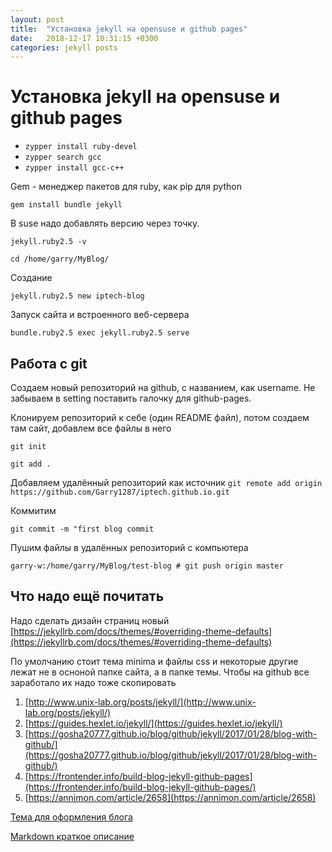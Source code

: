 ```yaml
---
layout: post
title:  "Установка jekyll на opensuse и github pages"
date:   2018-12-17 10:31:15 +0300
categories: jekyll posts
---
```



# Установка jekyll на opensuse и github pages #
* `zypper install ruby-devel`
* `zypper search gcc`
* `zypper install gcc-c++`

Gem - менеджер пакетов для ruby, как pip для python

`gem install bundle jekyll`

В suse надо добавлять версию через точку.

`jekyll.ruby2.5 -v`

`cd /home/garry/MyBlog/`

Создание 

`jekyll.ruby2.5 new iptech-blog`

Запуск сайта и встроенного веб-сервера

`bundle.ruby2.5 exec jekyll.ruby2.5 serve`

## Работа с git
Создаем новый репозиторий на github, с названием, как username. Не забываем в setting поставить галочку для github-pages.

Клонируем репозиторий к себе (один README файл), потом создаем там сайт, добавлем все файлы в него

`git init`

`git add .`

Добавляем удалённый репозиторий как источник
`git remote add origin https://github.com/Garry1287/iptech.github.io.git`

Коммитим

`git commit -m "first blog commit`

Пушим файлы в удалённых репозиторий с компьютера

`garry-w:/home/garry/MyBlog/test-blog # git push origin master`



## Что надо ещё почитать
Надо сделать дизайн страниц новый
[https://jekyllrb.com/docs/themes/#overriding-theme-defaults](https://jekyllrb.com/docs/themes/#overriding-theme-defaults)

По умолчанию стоит тема minima и файлы css и некоторые другие лежат не в осноной папке сайта, а в папке темы.
Чтобы на github все заработало их надо тоже скопировать

1. [http://www.unix-lab.org/posts/jekyll/](http://www.unix-lab.org/posts/jekyll/) 
2. [https://guides.hexlet.io/jekyll/](https://guides.hexlet.io/jekyll/)
3. [https://gosha20777.github.io/blog/github/jekyll/2017/01/28/blog-with-github/](https://gosha20777.github.io/blog/github/jekyll/2017/01/28/blog-with-github/)
4. [https://frontender.info/build-blog-jekyll-github-pages](https://frontender.info/build-blog-jekyll-github-pages/)
5. [https://annimon.com/article/2658](https://annimon.com/article/2658)

[Тема для оформления блога](http://jekyllthemes.org/themes/Less-Or-More/)

[Markdown краткое описание](https://paulradzkov.com/2014/markdown_cheatsheet/)
